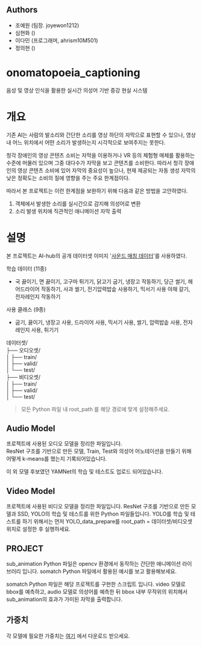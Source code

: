 ## Authors
- 조예원 (팀장. joyewon1212) 
- 심현화 () 
- 이다민 (프로그래머, ahrism10M501)
- 정의현 ()


# **onomatopoeia_captioning**
음성 및 영상 인식을 활용한 실시간 의성어 기반 증강 현실 시스템

# **개요**

기존 AI는 사람의 발소리와 간단한 소리를 영상 하단의 자막으로 표현할 수 있으나, 영상 내 어느 위치에서 어떤 소리가 발생하는지 시각적으로 보여주지는 못한다.    

청각 장애인의 영상 콘텐츠 소비는 자막을 이용하거나 VR 등의 체험형 매체를 활용하는 수준에 머물러 있으며 그중 대다수가 자막을 보고 콘텐츠를 소비한다. 따라서 청각 장애인의 영상 콘텐츠 소비에 있어 자막의 중요성이 높으나, 현재 제공되는 자동 생성 자막의 낮은 정확도는 소비의 질에 영향을 주는 주요 한계점이다.

따라서 본 프로젝트는 이런 한계점을 보완하기 위해 다음과 같은 방법을 고안하였다.
 
1. 객체에서 발생한 소리를 실시간으로 감지해 의성어로 변환
2. 소리 발생 위치에 직관적인 애니메이션 자막 출력


# **설명**

본 프로젝트는 AI-hub의 공개 데이터셋 이미지 '[사운드 매칭 데이터][데이터 참조 링크]'를 사용하였다.

학습 데이터 (11종)   
 * 국 끓이기, 면 끓이기, 고구마 튀기기, 닭고기 굽기, 냉장고 작동하기, 당근 썰기, 헤어드라이어 작동하기, 사과 썰기, 전기압력밥솥 사용하기, 믹서기 사용 야채 갈기, 전자레인지 작동하기   

사용 클래스 (9종)   
 * 굽기, 끓이기, 냉장고 사용, 드라이어 사용, 믹서기 사용, 썰기, 압력밥솥 사용, 전자레인지 사용, 튀기기   

데이터셋/   
├── 오디오셋/   
│   ├── train/   
│   ├── valid/   
│   └── test/   
├── 비디오셋/   
│   ├── train/   
│   ├── valid/   
│   └── test/   

> 모든 Python 파일 내 root_path 를 해당 경로에 맞게 설정해주세요.

## Audio Model

프로젝트에 사용된 오디오 모델을 정리한 파일입니다.   
ResNet 구조를 기반으로 만든 모델, Train, Test와 의성어 어노테이션을 만들기 위해 어떻게 k-means를 했는지 기록되어있습니다.

이 외 모델 후보였던 YAMNet의 학습 및 테스트도 업로드 되어있습니다.

## Video Model

프로젝트에 사용된 비디오 모델을 정리한 파일입니다.
ResNet 구조를 기반으로 만든 모델과 SSD, YOLO의 학습 및 테스트를 위한 Python 파일들입니다. YOLO를 학습 및 테스트를 하기 위해서는 먼저 YOLO_data_prepare를 root_path = 데이터셋/비디오셋 위치로 설정한 후 실행하세요.

## PROJECT

sub_animation Python 파일은 opencv 환경에서 동작하는 간단한 애니메이션 라이브러리 입니다. somatch Python 파일에서 활용된 예시를 보고 활용해보세요.

somatch Python 파일은 해당 프로젝트를 구현한 스크립트 입니다. video 모델로 bbox를 예측하고, audio 모델로 의성어를 예측한 뒤 bbox 내부 무작위의 위치헤서 sub_animation의 효과가 가미된 자막을 출력합니다.

## 가중치
각 모델에 필요한 가중치는 [여기](https://drive.google.com/file/d/1U7TjMUC3QkvrmFGCcWeHleAV65cg7e8C/view?usp=sharing) 에서 다운로드 받으세요.

[데이터 참조 링크]: https://www.aihub.or.kr/aihubdata/data/view.do?searchKeyword=%EC%9D%B4%EB%AF%B8%EC%A7%80+%EC%82%AC%EC%9A%B4%EB%93%9C&aihubDataSe=data&dataSetSn=71602